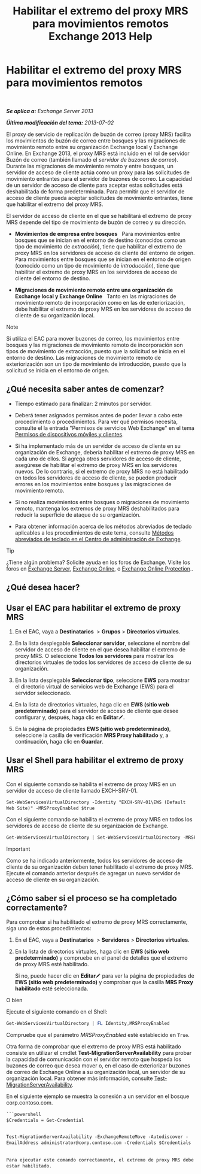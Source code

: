﻿---
title: 'Habilitar el extremo del proxy MRS para movimientos remotos Exchange 2013 Help'
TOCTitle: Habilitar el extremo del proxy MRS para movimientos remotos
ms:assetid: 9840f712-127e-4c2d-bfe5-1b35cdb2a31b
ms:mtpsurl: https://technet.microsoft.com/es-es/library/Dn155787(v=EXCHG.150)
ms:contentKeyID: 54652446
ms.date: 04/23/2018
mtps_version: v=EXCHG.150
ms.translationtype: HT
---

# Habilitar el extremo del proxy MRS para movimientos remotos

 

_**Se aplica a:** Exchange Server 2013_

_**Última modificación del tema:** 2013-07-02_

El proxy de servicio de replicación de buzón de correo (proxy MRS) facilita los movimientos de buzón de correo entre bosques y las migraciones de movimiento remoto entre su organización Exchange local y Exchange Online. En Exchange 2013, el proxy MRS está incluido en el rol de servidor Buzón de correo (también llamado el *servidor de buzones de correo*). Durante las migraciones de movimiento remoto y entre bosques, un servidor de acceso de cliente actúa como un proxy para las solicitudes de movimiento entrantes para el servidor de buzones de correo. La capacidad de un servidor de acceso de cliente para aceptar estas solicitudes está deshabilitada de forma predeterminada. Para permitir que el servidor de acceso de cliente pueda aceptar solicitudes de movimiento entrantes, tiene que habilitar el extremo del proxy MRS.

El servidor de acceso de cliente en el que se habilitará el extremo de proxy MRS depende del tipo de movimiento de buzón de correo y su dirección.

  - **Movimientos de empresa entre bosques**   Para movimientos entre bosques que se inician en el entorno de destino (conocidos como un tipo de movimiento de *extracción*), tiene que habilitar el extremo de proxy MRS en los servidores de acceso de cliente del entorno de origen. Para movimientos entre bosques que se inician en el entorno de origen (conocido como un tipo de movimiento de *introducción*), tiene que habilitar el extremo de proxy MRS en los servidores de acceso de cliente del entorno de destino.

  - **Migraciones de movimiento remoto entre una organización de Exchange local y Exchange Online**   Tanto en las migraciones de movimiento remoto de incorporación como en las de exteriorización, debe habilitar el extremo de proxy MRS en los servidores de acceso de cliente de su organización local.


> [!NOTE]
> Si utiliza el EAC para mover buzones de correo, los movimientos entre bosques y las migraciones de movimiento remoto de incorporación son tipos de movimiento de extracción, puesto que la solicitud se inicia en el entorno de destino. Las migraciones de movimiento remoto de exteriorización son un tipo de movimiento de introducción, puesto que la solicitud se inicia en el entorno de origen.



## ¿Qué necesita saber antes de comenzar?

  - Tiempo estimado para finalizar: 2 minutos por servidor.

  - Deberá tener asignados permisos antes de poder llevar a cabo este procedimiento o procedimientos. Para ver qué permisos necesita, consulte el la entrada "Permisos de servicios Web Exchange" en el tema [Permisos de dispositivos móviles y clientes](clients-and-mobile-devices-permissions-exchange-2013-help.md).

  - Si ha implementado más de un servidor de acceso de cliente en su organización de Exchange, debería habilitar el extremo de proxy MRS en cada uno de ellos. Si agrega otros servidores de acceso de cliente, asegúrese de habilitar el extremo de proxy MRS en los servidores nuevos. De lo contrario, si el extremo de proxy MRS no está habilitado en todos los servidores de acceso de cliente, se pueden producir errores en los movimientos entre bosques y las migraciones de movimiento remoto.

  - Si no realiza movimientos entre bosques o migraciones de movimiento remoto, mantenga los extremos de proxy MRS deshabilitados para reducir la superficie de ataque de su organización.

  - Para obtener información acerca de los métodos abreviados de teclado aplicables a los procedimientos de este tema, consulte [Métodos abreviados de teclado en el Centro de administración de Exchange](keyboard-shortcuts-in-the-exchange-admin-center-exchange-online-protection-help.md).


> [!TIP]
> ¿Tiene algún problema? Solicite ayuda en los foros de Exchange. Visite los foros en <A href="https://go.microsoft.com/fwlink/p/?linkid=60612">Exchange Server</A>, <A href="https://go.microsoft.com/fwlink/p/?linkid=267542">Exchange Online</A>, o <A href="https://go.microsoft.com/fwlink/p/?linkid=285351">Exchange Online Protection</A>..



## ¿Qué desea hacer?

## Usar el EAC para habilitar el extremo de proxy MRS

1.  En el EAC, vaya a **Destinatarios**  \> **Grupos** \> **Directorios virtuales**.

2.  En la lista desplegable **Seleccionar servidor**, seleccione el nombre del servidor de acceso de cliente en el que desea habilitar el extremo de proxy MRS. O seleccione **Todos los servidores** para mostrar los directorios virtuales de todos los servidores de acceso de cliente de su organización.

3.  En la lista desplegable **Seleccionar tipo**, seleccione **EWS** para mostrar el directorio virtual de servicios web de Exchange (EWS) para el servidor seleccionado.

4.  En la lista de directorios virtuales, haga clic en **EWS (sitio web predeterminado)** para el servidor de acceso de cliente que desee configurar y, después, haga clic en **Editar**![Icono Editar](images/Bb124582.6f53ccb2-1f13-4c02-bea0-30690e6ea71d(EXCHG.150).gif "Icono Editar").

5.  En la página de propiedades **EWS (sitio web predeterminado)**, seleccione la casilla de verificación **MRS Proxy habilitado** y, a continuación, haga clic en **Guardar**.

## Usar el Shell para habilitar el extremo de proxy MRS

Con el siguiente comando se habilita el extremo de proxy MRS en un servidor de acceso de cliente llamado EXCH-SRV-01.

    Set-WebServicesVirtualDirectory -Identity "EXCH-SRV-01\EWS (Default Web Site)" -MRSProxyEnabled $true

Con el siguiente comando se habilita el extremo de proxy MRS en todos los servidores de acceso de cliente de su organización de Exchange.

```powershell
Get-WebServicesVirtualDirectory | Set-WebServicesVirtualDirectory -MRSProxyEnabled $true
```


> [!IMPORTANT]
> Como se ha indicado anteriormente, todos los servidores de acceso de cliente de su organización deben tener habilitado el extremo de proxy MRS. Ejecute el comando anterior después de agregar un nuevo servidor de acceso de cliente en su organización.



## ¿Cómo saber si el proceso se ha completado correctamente?

Para comprobar si ha habilitado el extremo de proxy MRS correctamente, siga uno de estos procedimientos:

1.  En el EAC, vaya a **Destinatarios**  \> **Servidores** \> **Directorios virtuales**.

2.  En la lista de directorios virtuales, haga clic en **EWS (sitio web predeterminado)** y compruebe en el panel de detalles que el extremo de proxy MRS esté habilitado.
    
    Si no, puede hacer clic en **Editar**![Icono Editar](images/Bb124582.6f53ccb2-1f13-4c02-bea0-30690e6ea71d(EXCHG.150).gif "Icono Editar") para ver la página de propiedades de **EWS (sitio web predeterminado)** y comprobar que la casilla **MRS Proxy habilitado** esté seleccionada.

O bien

Ejecute el siguiente comando en el Shell:

```powershell
Get-WebServicesVirtualDirectory | FL Identity,MRSProxyEnabled
```

Compruebe que el parámetro *MRSProxyEnabled* esté establecido en `True`.

Otra forma de comprobar que el extremo de proxy MRS está habilitado consiste en utilizar el cmdlet **Test-MigrationServerAvailability** para probar la capacidad de comunicación con el servidor remoto que hospeda los buzones de correo que desea mover o, en el caso de exteriorizar buzones de correo de Exchange Online a su organización local, un servidor de su organización local. Para obtener más información, consulte [Test-MigrationServerAvailability](https://technet.microsoft.com/es-es/library/jj219169\(v=exchg.150\)).

En el siguiente ejemplo se muestra la conexión a un servidor en el bosque corp.contoso.com.
```
```powershell
$Credentials = Get-Credential
```
```
```
    Test-MigrationServerAvailability -ExchangeRemoteMove -Autodiscover -EmailAddress administrator@corp.contoso.com -Credentials $Credentials
```

Para ejecutar este comando correctamente, el extremo de proxy MRS debe estar habilitado.

